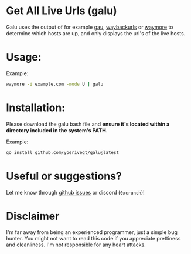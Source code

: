 # Get All Live Urls (galu)
Galu uses the output of for example [gau](https://github.com/lc/gau), [waybackurls](https://github.com/tomnomnom/waybackurls) or [waymore](https://github.com/xnl-h4ck3r/waymore) to determine which hosts are up, and only displays the url's of the live hosts.

# Usage:
Example:
```bash
waymore -i example.com -mode U | galu
```

# Installation:
Please download the galu bash file and **ensure it's located within a directory included in the system's PATH.**

Example:
```bash
go install github.com/yoerivegt/galu@latest
```

# Useful or suggestions?
Let me know through [github issues](https://github.com/CrunchV1/galu/issues) or discord (`0xcrunch`)!

# Disclaimer
I'm far away from being an experienced programmer, just a simple bug hunter. You might not want to read this code if you appreciate prettiness and cleanliness. I'm not responsible for any heart attacks.


[comment]: <> (readme inspired by the gau readme, https://github.com/lc/gau)
